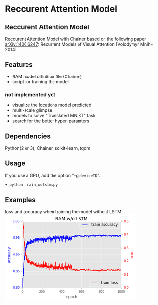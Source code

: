# Reccurent Attention Model

## Reccurent Attention Model
Reccurent Attention Model with Chainer based on the following paper  
[arXiv:1406.6247](http://arxiv.org/abs/1406.6247): Recurrent Models of Visual Attention [Volodymyr Mnih+ 2014]  

## Features  

* RAM model difinition file (Chainer)  
* script for training the model  

### not implemented yet  

* visualize the locations model predicted  
* multi-scale glimpse  
* models to solve "Translated MNIST" task  
* search for the better hyper-paramters  

## Dependencies  
Python(2 or 3), Chainer, scikit-learn, tqdm  

## Usage  
If you use a GPU, add the option "-g `deviceID`".

```shellsession
➜ python train_wolstm.py   
```

## Examples  
loss and accuracy when training the model without LSTM  
![loss and accuracy](figure/ram_wolstm_log.png)


